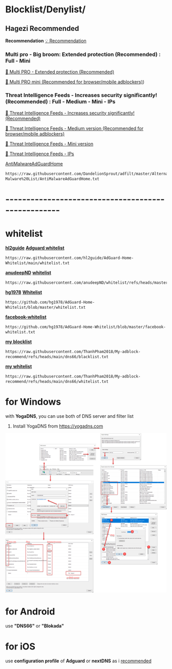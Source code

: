 # Blocklist/Denylist/
## Hagezi Recommended
**Recommendation**
[💡 Recommendation](https://github.com/hagezi/dns-blocklists/blob/main/README.md#recommendation)


### Multi pro - Big broom: Extended protection (Recommended) : Full - Mini
[📒 Multi PRO - Extended protection (Recommended)](https://github.com/hagezi/dns-blocklists/blob/main/README.md#pro)

[📒 Multi PRO mini (Recommended for browser/mobile adblockers)](https://github.com/hagezi/dns-blocklists/blob/main/README.md#promini))

### Threat Intelligence Feeds - Increases security significantly! (Recommended) : Full - Medium - Mini - IPs

[🔐 Threat Intelligence Feeds - Increases security significantly! (Recommended)](https://github.com/hagezi/dns-blocklists/blob/main/README.md#tif)

[🔐 Threat Intelligence Feeds - Medium version (Recommended for browser/mobile adblockers)](https://github.com/hagezi/dns-blocklists/blob/main/README.md#tifmedium)

[🔐 Threat Intelligence Feeds - Mini version](https://github.com/hagezi/dns-blocklists/blob/main/README.md#tifmini)

[🔐 Threat Intelligence Feeds - IPs](https://github.com/hagezi/dns-blocklists/blob/main/README.md#tifips)

[AntiMalwareAdGuardHome](https://raw.githubusercontent.com/DandelionSprout/adfilt/master/Alternate%20versions%20Anti-Malware%20List/AntiMalwareAdGuardHome.txt)
```
https://raw.githubusercontent.com/DandelionSprout/adfilt/master/Alternate%20versions%20Anti-Malware%20List/AntiMalwareAdGuardHome.txt
```

# ---------------------------------------------------
# whitelist 

[**hl2guide**](https://github.com/hl2guide/AdGuard-Home-Whitelist/blob/main/USAGE.md) [**Adguard whitelist**](https://raw.githubusercontent.com/hl2guide/AdGuard-Home-Whitelist/main/whitelist.txt)

```
https://raw.githubusercontent.com/hl2guide/AdGuard-Home-Whitelist/main/whitelist.txt
```

[**anudeepND**](https://github.com/anudeepND/whitelist/blob/master/README.md) [**whitelist**](https://raw.githubusercontent.com/anudeepND/whitelist/refs/heads/master/domains/whitelist.txt)
```
https://raw.githubusercontent.com/anudeepND/whitelist/refs/heads/master/domains/whitelist.txt
```

[**hg1978**](https://github.com/hg1978/AdGuard-Home-Whitelist) [**Whitelist**](https://github.com/hg1978/AdGuard-Home-Whitelist/blob/master/whitelist.txt)
```
https://github.com/hg1978/AdGuard-Home-Whitelist/blob/master/whitelist.txt
```
[**facebook-whitelist**](https://github.com/hg1978/AdGuard-Home-Whitelist/blob/master/facebook-whitelist.txt)
```
https://github.com/hg1978/AdGuard-Home-Whitelist/blob/master/facebook-whitelist.txt
```
[**my blocklist**](https://raw.githubusercontent.com/ThanhPham2018/My-adblock-recommend/refs/heads/main/dns66/blacklist.txt)
```
https://raw.githubusercontent.com/ThanhPham2018/My-adblock-recommend/refs/heads/main/dns66/blacklist.txt
```
[**my whitelist**](https://raw.githubusercontent.com/ThanhPham2018/My-adblock-recommend/refs/heads/main/dns66/whitelist.txt)
```
https://raw.githubusercontent.com/ThanhPham2018/My-adblock-recommend/refs/heads/main/dns66/whitelist.txt
```


# for Windows 

with **YogaDNS**, you can use both of DNS server and filter list

1. Install YogaDNS from https://yogadns.com

![yogaDNS settings](https://github.com/ThanhPham2018/My-adblock-recommend/blob/68e734ff1f71e32bbec05a9e1a7976bfaca4a4ab/images/yogaDNS.png)

# for Android

use **"DNS66"** or **"Blokada"**

# for iOS

use **configuration profile** of **Adguard** or **nextDNS** as i [recommended](https://github.com/ThanhPham2018/My-adblock-recommend/blob/43c6cd71ebb329951ae6c794f371d5425e249e47/README.md)
